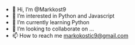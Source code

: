 - 👋 Hi, I’m @Markkost9
- 👀 I’m interested in Python and Javascript
- 🌱 I’m currently learning Python
- 💞️ I’m looking to collaborate on ...
- 📫 How to reach me markokostic9@gmail.com

<!---
Markkost9/Markkost9 is a ✨ special ✨ repository because its `README.md` (this file) appears on your GitHub profile.
You can click the Preview link to take a look at your changes.
--->
